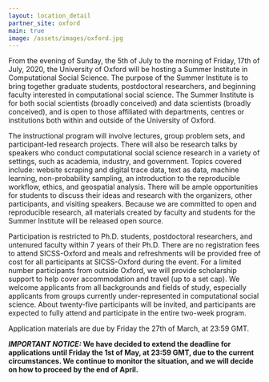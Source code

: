 ```yaml
---
layout: location_detail
partner_site: oxford
main: true
image: /assets/images/oxford.jpg
---
```


From the evening of Sunday, the 5th of July to the morning of Friday, 17th of July, 2020, the University of Oxford will be hosting a Summer Institute in Computational Social Science. The purpose of the Summer Institute is to bring together graduate students, postdoctoral researchers, and beginning faculty interested in computational social science. The Summer Institute is for both social scientists (broadly conceived) and data scientists (broadly conceived), and is open to those affiliated with departments, centres or institutions both within and outside of the University of Oxford. 

The instructional program will involve lectures, group problem sets, and participant-led research projects. There will also be research talks by speakers who conduct computational social science research in a variety of settings, such as academia, industry, and government. Topics covered include: website scraping and digital trace data, text as data, machine learning, non-probability sampling, an introduction to the reproducible workflow, ethics, and geospatial analysis. There will be ample opportunities for students to discuss their ideas and research with the organizers, other participants, and visiting speakers. Because we are committed to open and reproducible research, all materials created by faculty and students for the Summer Institute will be released open source.

Participation is restricted to Ph.D. students, postdoctoral researchers, and untenured faculty within 7 years of their Ph.D. There are no registration fees to attend SICSS-Oxford and meals and refreshments will be provided free of cost for all participants at SICSS-Oxford during the event. For a limited number participants from outside Oxford, we will provide scholarship support to help cover accommodation and travel (up to a set cap). We welcome applicants from all backgrounds and fields of study, especially applicants from groups currently under-represented in computational social science. About twenty-five participants will be invited, and participants are expected to fully attend and participate in the entire two-week program.

Application materials are due by Friday the 27th of March, at 23:59 GMT.

**_IMPORTANT NOTICE:_ We have decided to extend the deadline for applications until Friday the 1st of May, at 23:59 GMT, due to the current circumstances. We continue to monitor the situation, and we will decide on how to proceed by the end of April.**
